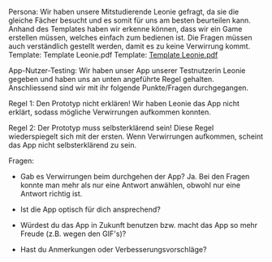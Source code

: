 Persona: Wir haben unsere Mitstudierende Leonie gefragt, da sie die gleiche Fächer besucht und es somit für uns am besten beurteilen kann. Anhand des Templates haben wir erkenne können, dass wir ein Game erstellen müssen, welches einfach zum bedienen ist. Die Fragen müssen auch verständlich gestellt werden, damit es zu keine Verwirrung kommt. Template: Template Leonie.pdf
Template: [Template Leonie.pdf](https://github.com/araneyt/quiz-sur-le-football/files/15413753/Template.Leonie.pdf)


App-Nutzer-Testing: Wir haben unser App unserer Testnutzerin Leonie gegeben und haben uns an unten angeführte Regel gehalten. Anschliessend sind wir mit ihr folgende Punkte/Fragen durchgegangen.

Regel 1: Den Prototyp nicht erklären! Wir haben Leonie das App nicht erklärt, sodass mögliche Verwirrungen aufkommen konnten.

Regel 2: Der Prototyp muss selbsterklärend sein! Diese Regel wiederspiegelt sich mit der ersten. Wenn Verwirrungen aufkommen, scheint das App nicht selbsterklärend zu sein.

Fragen:
- Gab es Verwirrungen beim durchgehen der App?
Ja. Bei den Fragen konnte man mehr als nur eine Antwort anwählen, obwohl nur eine Antwort richtig ist. 

- Ist die App optisch für dich ansprechend?


- Würdest du das App in Zukunft benutzen bzw. macht das App so mehr Freude (z.B. wegen den GIF's)?


- Hast du Anmerkungen oder Verbesserungsvorschläge?

